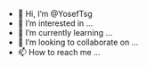 - 👋 Hi, I’m @YosefTsg
- 👀 I’m interested in ...
- 🌱 I’m currently learning ...
- 💞️ I’m looking to collaborate on ...
- 📫 How to reach me ...

<!---
YosefTsg/YosefTsg is a ✨ special ✨ repository because its `README.md` (this file) appears on your GitHub profile.
You can click the Preview link to take a look at your changes.
--->

